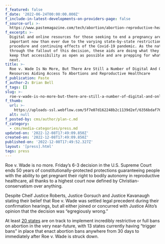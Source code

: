 ```yaml
---
f_featured: false
f_date: '2022-06-24T00:00:00.000Z'
f_include-in-latest-developments-on-providers-page: false
f_source-url: >-
  https://www.pastemagazine.com/tech/abortion/abortion-reproductive-health-roe-v-wade-supreme-co/
f_excerpt: >-
  Digital and online resources for those seeking to end a pregnancy are more
  important now than ever due to the varying state-by-state restrictions on the
  procedure and continuing effects of the Covid-19 pandemic. As the nation sifts
  through the fallout of this decision, these aids are doing what they can to
  keep that accessibility as open as possible and are prepping for what comes
  next.
title: >-
  Roe v. Wade Is No More, But There Are Still a Number of Digital And Online
  Resources Aiding Access To Abortions and Reproductive Healthcare
f_publication: Paste
f_author-2: Brian Bell
f_tags: []
slug: >-
  roe-v-wade-is-no-more-but-there-are-still-a-number-of-digital-and-online-resources-aiding-access-to-abortions-and-reproductive-healthcare
f_thumb:
  url: >-
    https://uploads-ssl.webflow.com/5f7e07d162248b2c1139d2ef/6356bdaf769c14f4424ab3fe_Abortion%20Protest%20Main%20by%20Araya%20Doheny%20FilmMagic.jpeg
  alt: null
f_posted-by: cms/author/plan-c.md
f_category:
  - cms/media-categories/press.md
updated-on: '2022-12-08T17:49:09.850Z'
created-on: '2022-12-08T17:49:09.850Z'
published-on: '2022-12-08T17:49:52.327Z'
layout: '[press].html'
tags: press
---
```


Roe v. Wade is no more. Friday’s 6-3 decision in the U.S. Supreme Court ends 50 years of constitutionally-protected protections guaranteeing people with the ability to get pregnant their right to bodily autonomy in reproductive healthcare, all thanks to a highest court now defined by Christian-conservatism over anything.

Despite Cheif Justice Roberts, Justice Gorsuch and Justice Kavanaugh stating their belief that Roe v. Wade was settled legal precedent during their confirmation hearings, but all either joined or concurred with Justice Alito’s opinion that the decision was “egregiously wrong.”

At least [20 states](https://www.washingtonpost.com/politics/2022/06/24/abortion-state-laws-criminalization-roe/) are on track to implement incredibly restrictive or full bans on abortion in the very near-future, with 13 states currently having “trigger bans” in place that enact abortion bans anywhere from 30 days to immediately after Roe v. Wade is struck down.
